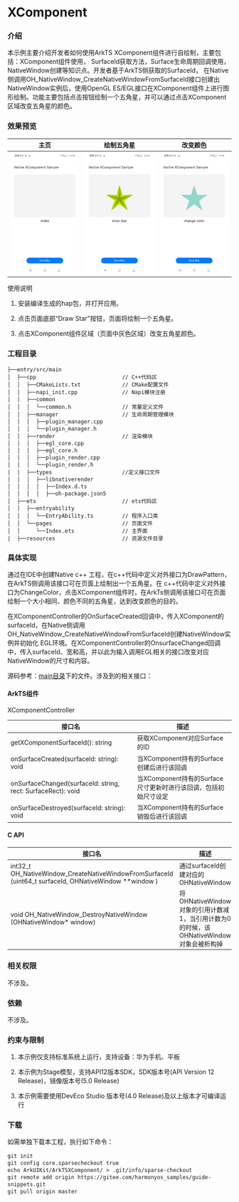 # XComponent

### 介绍

本示例主要介绍开发者如何使用ArkTS XComponent组件进行自绘制，主要包括：XComponent组件使用，
SurfaceId获取方法，Surface生命周期回调使用，NativeWindow创建等知识点。开发者基于ArkTS侧获取的SurfaceId，
在Native侧调用OH_NativeWindow_CreateNativeWindowFromSurfaceId接口创建出NativeWindow实例后，使用OpenGL ES/EGL接口在XComponent组件上进行图形绘制。功能主要包括点击按钮绘制一个五角星，并可以通过点击XComponent区域改变五角星的颜色。

### 效果预览

| 主页                                   | 绘制五角星                                         | 改变颜色                                                |
|--------------------------------------|-----------------------------------------------|-----------------------------------------------------|
| ![main](screenshots/device/main.png) | ![draw star](screenshots/device/drawStar.png) | ![change color](screenshots/device/changeColor.png) |

使用说明

1. 安装编译生成的hap包，并打开应用。

2. 点击页面底部“Draw Star”按钮，页面将绘制一个五角星。

3. 点击XComponent组件区域（页面中灰色区域）改变五角星颜色。


### 工程目录

```
├──entry/src/main
│  ├──cpp                           // C++代码区
│  │  ├──CMakeLists.txt             // CMake配置文件
│  │  ├──napi_init.cpp              // Napi模块注册
│  │  ├──common
│  │  │  └──common.h                // 常量定义文件
│  │  ├──manager                    // 生命周期管理模块
│  │  │  ├──plugin_manager.cpp
│  │  │  └──plugin_manager.h
│  │  ├──render                     // 渲染模块
│  │  │  ├──egl_core.cpp
│  │  │  ├──egl_core.h
│  │  │  ├──plugin_render.cpp
│  │  │  └──plugin_render.h
|  |  ├──types						//定义接口文件
│  │  │  ├──libnativerender
│  │  │  │  ├──Index.d.ts
│  │  │  │  ├──oh-package.json5
│  ├──ets                           // ets代码区
│  │  ├──entryability
│  │  │  └──EntryAbility.ts         // 程序入口类
│  │  └──pages                      // 页面文件
│  │     └──Index.ets               // 主界面
|  ├──resources         			// 资源文件目录
```

### 具体实现

通过在IDE中创建Native c++ 工程，在c++代码中定义对外接口为DrawPattern，在ArkTS侧调用该接口可在页面上绘制出一个五角星。在
c++代码中定义对外接口为ChangeColor，点击XComponent组件时，在ArkTs侧调用该接口可在页面绘制一个大小相同、颜色不同的五角星，达到改变颜色的目的。

在XComponentController的OnSurfaceCreated回调中，传入XComponent的surfaceId，在Native侧调用OH_NativeWindow_CreateNativeWindowFromSurfaceId创建NativeWindow实例并初始化
EGL环境。在XComponentController的OnsurfaceChanged回调中，传入surfaceId、宽和高，并以此为输入调用EGL相关的接口改变对应NativeWindow的尺寸和内容。

源码参考：[main目录](entry/src/main/)下的文件。涉及到的相关接口：

#### ArkTS组件
XComponentController

| 接口名                                       | 描述                       |
|-------------------------------------------|--------------------------|
| getXComponentSurfaceId(): string          | 获取XComponent对应Surface的ID |
| onSurfaceCreated(surfaceId: string): void |当XComponent持有的Surface创建后进行该回调|
|onSurfaceChanged(surfaceId: string, rect: SurfaceRect): void|当XComponent持有的Surface尺寸更新时进行该回调，包括初始尺寸设定|
|onSurfaceDestroyed(surfaceId: string): void|当XComponent持有的Surface销毁后进行该回调|

#### C API
| 接口名                                       | 描述                       |
|-------------------------------------------|--------------------------|
| int32_t OH_NativeWindow_CreateNativeWindowFromSurfaceId (uint64_t surfaceId, OHNativeWindow **window )         | 通过surfaceId创建对应的OHNativeWindow |
| void OH_NativeWindow_DestroyNativeWindow (OHNativeWindow* window)|将OHNativeWindow对象的引用计数减1，当引用计数为0的时候，该OHNativeWindow对象会被析构掉|


### 相关权限

不涉及。

### 依赖

不涉及。

### 约束与限制

1. 本示例仅支持标准系统上运行，支持设备：华为手机、平板

2. 本示例为Stage模型，支持API12版本SDK，SDK版本号(API Version 12 Release)，镜像版本号(5.0 Release)

3. 本示例需要使用DevEco Studio 版本号(4.0 Release)及以上版本才可编译运行

### 下载

如需单独下载本工程，执行如下命令：

```
git init
git config core.sparsecheckout true
echo ArkUIKit/ArkTSXComponent/ > .git/info/sparse-checkout
git remote add origin https://gitee.com/harmonyos_samples/guide-snippets.git
git pull origin master
```
